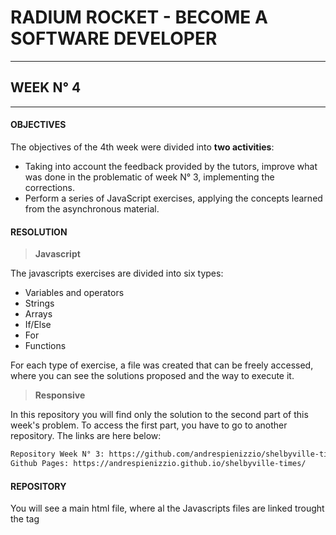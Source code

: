 # RADIUM ROCKET - BECOME A SOFTWARE DEVELOPER
---
## WEEK N° 4
---
#### OBJECTIVES

The objectives of the 4th week were divided into **two activities**:

* Taking into account the feedback provided by the tutors, improve what was done in the problematic of week N° 3, implementing the corrections.
* Perform a series of JavaScript exercises, applying the concepts learned from the asynchronous material.

#### RESOLUTION

> **Javascript**

The javascripts exercises are divided into six types:

* Variables and operators
* Strings
* Arrays
* If/Else
* For
* Functions

For each type of exercise, a file was created that can be freely accessed, where you can see the solutions proposed and the way to execute it.

> **Responsive**

In this repository you will find only the solution to the second part of this week's problem. To access the first part, you have to go to another repository. The links are here below:

```sh
Repository Week N° 3: https://github.com/andrespienizzio/shelbyville-times
Github Pages: https://andrespienizzio.github.io/shelbyville-times/
```


#### REPOSITORY 
You will see a main html file, where al the Javascripts files are linked trought the tag <script>. Also, there is a folder where yo can see all the resolutions of the provided excercises. The solutions can be seen, apart from the code it self, if you open the html file, use the inspect tool in the browser and go to the console.

```sh
https://github.com/andrespienizzio/Week-4
```
---
